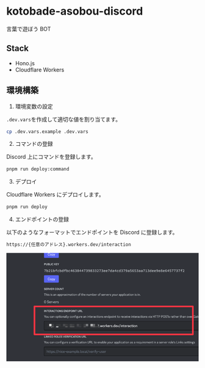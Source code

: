 # kotobade-asobou-discord

言葉で遊ぼう BOT

## Stack

- Hono.js
- Cloudflare Workers

## 環境構築

1. 環境変数の設定

`.dev.vars`を作成して適切な値を割り当てます。

```bash
cp .dev.vars.example .dev.vars
```

2. コマンドの登録

Discord 上にコマンドを登録します。

```bash
pnpm run deploy:command
```

3. デプロイ

Cloudflare Workers にデプロイします。

```bash
pnpm run deploy
```

4. エンドポイントの登録

以下のようなフォーマットでエンドポイントを Discord に登録します。

```bash
https://{任意のアドレス}.workers.dev/interaction
```

![alt text](./docs/image.png)
